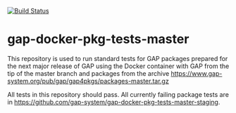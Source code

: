 [![Build Status](https://travis-ci.org/gap-system/gap-docker-pkg-tests-master.svg?branch=master)](https://travis-ci.org/gap-system/gap-docker-pkg-tests-master)

# gap-docker-pkg-tests-master

This repository is used to run standard tests for GAP packages prepared
for the next major release of GAP using the Docker container with GAP
from the tip of the master branch and packages from the archive
https://www.gap-system.org/pub/gap/gap4pkgs/packages-master.tar.gz

All tests in this repository should pass. All currently failing package
tests are in https://github.com/gap-system/gap-docker-pkg-tests-master-staging.
